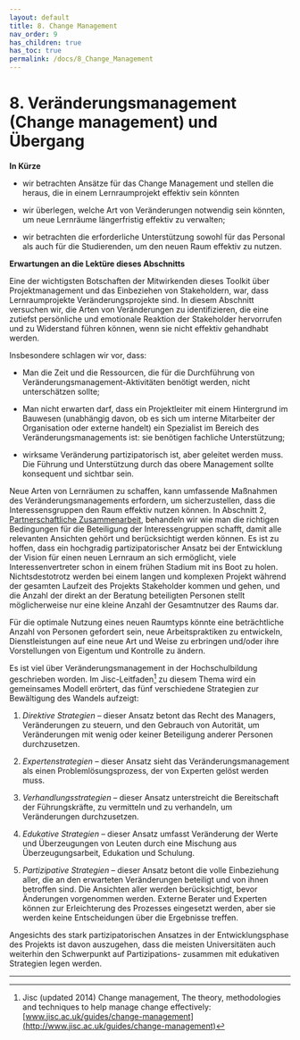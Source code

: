 ```yaml
---
layout: default
title: 8. Change Management
nav_order: 9
has_children: true
has_toc: true
permalink: /docs/8_Change_Management
---
```


# 8. Veränderungsmanagement (Change management) und Übergang

**In Kürze**

-   wir betrachten Ansätze für das Change Management und stellen die
    heraus, die in einem Lernraumprojekt effektiv sein könnten

-   wir überlegen, welche Art von Veränderungen notwendig sein könnten,
    um neue Lernräume längerfristig effektiv zu verwalten;

-   wir betrachten die erforderliche Unterstützung sowohl für das
    Personal als auch für die Studierenden, um den neuen Raum effektiv
    zu nutzen.

**Erwartungen an die Lektüre dieses Abschnitts**

Eine der wichtigsten Botschaften der Mitwirkenden dieses Toolkit über
Projektmanagement und das Einbeziehen von Stakeholdern, war, dass
Lernraumprojekte Veränderungsprojekte sind. In diesem Abschnitt
versuchen wir, die Arten von Veränderungen zu identifizieren, die eine
zutiefst persönliche und emotionale Reaktion der Stakeholder hervorrufen
und zu Widerstand führen können, wenn sie nicht effektiv gehandhabt
werden.

Insbesondere schlagen wir vor, dass:

-   Man die Zeit und die Ressourcen, die für die Durchführung von
    Veränderungsmanagement-Aktivitäten benötigt werden, nicht
    unterschätzen sollte;

-   Man nicht erwarten darf, dass ein Projektleiter mit einem
    Hintergrund im Bauwesen (unabhängig davon, ob es sich um interne
    Mitarbeiter der Organisation oder externe handelt) ein Spezialist im
    Bereich des Veränderungsmanagements ist: sie benötigen fachliche
    Unterstützung;

-   wirksame Veränderung partizipatorisch ist, aber geleitet werden
    muss. Die Führung und Unterstützung durch das obere Management
    sollte konsequent und sichtbar sein.

Neue Arten von Lernräumen zu schaffen, kann umfassende Maßnahmen des
Veränderungsmanagements erfordern, um sicherzustellen, dass die
Interessensgruppen den Raum effektiv nutzen können. In Abschnitt 2,
[Partnerschaftliche Zusammenarbeit](../2_zusammenarbeit/0_zusammenarbeit.md), behandeln wir
wie man die richtigen Bedingungen für die Beteiligung der
Interessengruppen schafft, damit alle relevanten Ansichten gehört und
berücksichtigt werden können. Es ist zu hoffen, dass ein hochgradig
partizipatorischer Ansatz bei der Entwicklung der Vision für einen neuen
Lernraum an sich ermöglicht, viele Interessenvertreter schon in einem
frühen Stadium mit ins Boot zu holen. Nichtsdestotrotz werden bei einem
langen und komplexen Projekt während der gesamten Laufzeit des Projekts
Stakeholder kommen und gehen, und die Anzahl der direkt an der Beratung
beteiligten Personen stellt möglicherweise nur eine kleine Anzahl der
Gesamtnutzer des Raums dar.

Für die optimale Nutzung eines neuen Raumtyps könnte eine beträchtliche
Anzahl von Personen gefordert sein, neue Arbeitspraktiken zu entwickeln,
Dienstleistungen auf eine neue Art und Weise zu erbringen und/oder ihre
Vorstellungen von Eigentum und Kontrolle zu ändern.

Es ist viel über Veränderungsmanagement in der Hochschulbildung
geschrieben worden. Im Jisc-Leitfaden[^1] zu diesem Thema wird ein
gemeinsames Modell erörtert, das fünf verschiedene Strategien zur
Bewältigung des Wandels aufzeigt:

1.  *Direktive Strategien* – dieser Ansatz betont das Recht des Managers,
    Veränderungen zu steuern, und den Gebrauch von Autorität, um
    Veränderungen mit wenig oder keiner Beteiligung anderer Personen
    durchzusetzen.

2.  *Expertenstrategien* – dieser Ansatz sieht das Veränderungsmanagement
    als einen Problemlösungsprozess, der von Experten gelöst werden
    muss.

3.  *Verhandlungsstrategien* – dieser Ansatz unterstreicht die
    Bereitschaft der Führungskräfte, zu vermitteln und zu verhandeln, um
    Veränderungen durchzusetzen.

4.  *Edukative Strategien* – dieser Ansatz umfasst Veränderung der Werte
    und Überzeugungen von Leuten durch eine Mischung aus
    Überzeugungsarbeit, Edukation und Schulung.

5.  *Partizipative Strategien* – dieser Ansatz betont die volle
    Einbeziehung aller, die an den erwarteten Veränderungen beteiligt
    und von ihnen betroffen sind. Die Ansichten aller werden
    berücksichtigt, bevor Änderungen vorgenommen werden. Externe Berater
    und Experten können zur Erleichterung des Prozesses eingesetzt
    werden, aber sie werden keine Entscheidungen über die Ergebnisse
    treffen.

Angesichts des stark partizipatorischen Ansatzes in der
Entwicklungsphase des Projekts ist davon auszugehen, dass die meisten
Universitäten auch weiterhin den Schwerpunkt auf Partizipations-
zusammen mit edukativen Strategien legen werden.

---

[^1]: Jisc (updated 2014) Change management, The theory, methodologies
    and techniques to help manage change effectively:
    [www.jisc.ac.uk/guides/change-management](http://www.jisc.ac.uk/guides/change-management)
